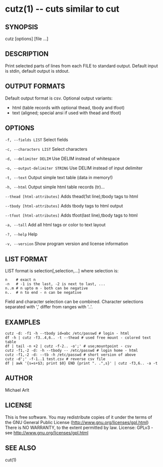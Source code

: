 cutz(1) --  cuts similar to cut
===============================

## SYNOPSIS

cutz [options] [file ...]

## DESCRIPTION

Print selected parts of lines from each FILE to standard output.
Default input is stdin, default output is stdout.

## OUTPUT FORMATS

Default output format is csv. Optional output variants:

* html (table records with optional thead, tbody and tfoot)
* text (aligned; special ansi if used with thead and tfoot)

## OPTIONS

`-f, --fields LIST`
  Select fields

`-c, --characters LIST`
  Select characters

`-d, --delimiter DELIM`
  Use DELIM instead of whitespace

`-o, --output-delimiter STRING`
  Use DELIM instead of input delimiter

`-t, --text`
  Output simple text table (data in memory!)

`-h, --html`
  Output simple html table records (tr)...

`--thead [html-attributes]`
  Adds thead(1st line),tbody tags to html

`--tbody [html-attributes]`
  Adds tbody tags to html output

`--tfoot [html-attributes]`
  Adds tfoot(last line),tbody tags to html

`-a, --tall`
  Add all html tags or color to text layout

`-?, --help`
  Help

`-v, --version`
  Show program version and license information

## LIST FORMAT

LIST format is selection[,selection,...] where selection is:

    n    # exact n
    -n   # -1 is the last, -2 is next to last, ...
    n..m # n upto m - both can be negative
    n..  # n to end - n can be negative

Field and character selection can be combined.
Character selections separated with ',' differ from ranges with '..'.

## EXAMPLES

    cutz -d: -f1 -h --tbody id=abc /etc/passwd # login - html
    df -h | cutz -f3..4,6.. -t --thead # used free mount - colored text table
    df | tail -n +2 | cutz -f-2.. -o';' # use;mountpoint - csv
    cutz -f1,-2 -d: -h --tbody -- /etc/passwd # login home - html
    cutz -f1,-2 -d: --tb -h /etc/passwd # short version of above
    cutz -d';' -f-1..1 test.csv # reverse csv file
    df | awk '{s=s+$3; print $0} END {print ". .",s}' | cutz -f3,6.. -a -t

## AUTHOR

Michael Arlt

## LICENSE

This is free software. You may redistribute copies of it under the terms of
the GNU General Public License (http://www.gnu.org/licenses/gpl.html)
There is NO WARRANTY, to the extent permitted by law.
License: GPLv3 - see http://www.gnu.org/licenses/gpl.html

## SEE ALSO

cut(1)

